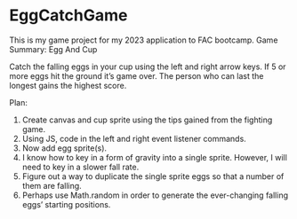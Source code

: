 # EggCatchGame
This is my game project for my 2023 application to FAC bootcamp. 
Game Summary: Egg And Cup 

Catch the falling eggs in your cup using the left and right arrow keys. If 5 or more eggs hit the ground it’s game over. The person who can last the longest gains the highest score. 

Plan: 

1. Create canvas and cup sprite using the tips gained from the fighting game. 
2. Using JS, code in the left and right event listener commands.
3. Now add egg sprite(s). 
4. I know how to key in a form of gravity into a single sprite. However, I will need to key in a slower fall rate. 
5. Figure out a way to duplicate the single sprite eggs so that a number of them are falling. 
6. Perhaps use Math.random in order to generate the ever-changing falling eggs’ starting positions. 
